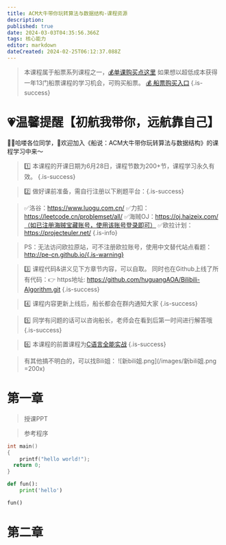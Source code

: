 ```yaml
---
title: ACM大牛带你玩转算法与数据结构-课程资源
description: 
published: true
date: 2024-03-03T04:35:56.366Z
tags: 核心能力
editor: markdown
dateCreated: 2024-02-25T06:12:37.088Z
---
```


> 本课程属于船票系列课程之一，[💰单课购买点这里](https://www.bilibili.com/cheese/play/ss1468)
如果想以超低成本获得一年13门船票课程的学习机会，可购买船票。
[💰 船票购买入口](https://www.bilibili.com/cheese/pages/packageCourseDetail?productId=598)
{.is-success}


# 💗温馨提醒【初航我带你，远航靠自己】

🙋‍♂️哈喽各位同学，👏欢迎加入《船说：ACM大牛带你玩转算法与数据结构》的课程学习中来～

> 1️⃣ 本课程的开课日期为6月28日，课程节数为200+节，课程学习永久有效。
{.is-success}

> 2️⃣ 做好课前准备，需自行注册以下刷题平台：{.is-success}

> ✅洛谷：https://www.luogu.com.cn/
✅力扣：https://leetcode.cn/problemset/all/
✅海贼OJ：https://oj.haizeix.com/（如已注册海贼宝藏账号，使用该账号登录即可）
✅欧拉计划：https://projecteuler.net/
{.is-info}

> PS：无法访问欧拉原站，可不注册欧拉账号，使用中文替代站点看题：http://pe-cn.github.io/{.is-warning}

> 3️⃣ 课程代码&讲义见下方章节内容，可以自取。
> 同时也在Github上线了所有代码：👉 https地址: https://github.com/huguangAOA/Bilibili-Algorithm.git
{.is-success}

> 4️⃣ 课程内容更新上线后，船长都会在群内通知大家
{.is-success}

> 5️⃣ 同学有问题的话可以咨询船长，老师会在看到后第一时间进行解答哦
{.is-success}

> 6️⃣ 本课程的前置课程为[C语言全能实战](/courses_resource/c_language/home)
{.is-success}

> 有其他搞不明白的，可以找Bili姐：
![新bili姐.png](/images/新bili姐.png =200x)


# 第一章
> 授课PPT

> 参考程序
```c
int main()
{
	printf("hello world!");
  return 0;
}
```

```python
def fun():
	print('hello')

fun()
```

# 第二章
